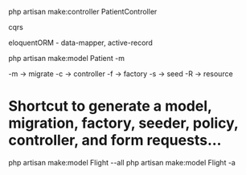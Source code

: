 php artisan make:controller PatientController

cqrs

eloquentORM - data-mapper, active-record

php artisan make:model Patient -m

-m -> migrate
-c -> controller
-f -> factory
-s -> seed
-R -> resource

# Shortcut to generate a model, migration, factory, seeder, policy, controller, and form requests...

php artisan make:model Flight --all
php artisan make:model Flight -a
